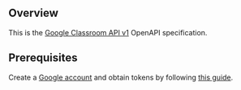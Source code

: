 ## Overview

This is the [Google Classroom API v1](https://developers.google.com/classroom/guides/get-started) OpenAPI specification.
## Prerequisites

  Create a [Google account](https://accounts.google.com/signup) and obtain tokens by following [this guide](https://developers.google.com/identity/protocols/oauth2).
